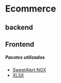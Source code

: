 # Ecommerce


## backend


## Frontend

##### Pacotes utilizados
- [SweetAlert NGX]('https://github.com/sweetalert2/ngx-sweetalert2')
- [XLSX]('https://www.npmjs.com/package/xlsx')